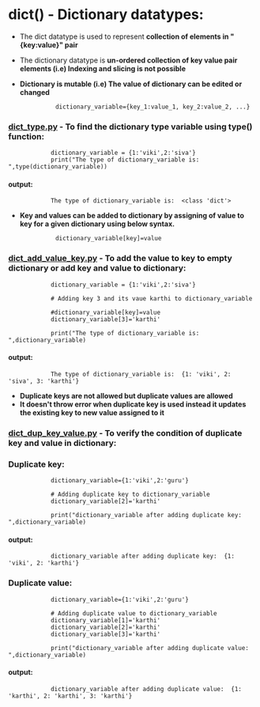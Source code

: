 # dict() - Dictionary datatypes:

- The dict datatype is used to represent **collection of elements in "{key:value}" pair** 
- The dictionary datatype is **un-ordered collection of key value pair elements (i.e) Indexing and slicing is not possible** 
- **Dictionary is mutable (i.e) The value of dictionary can be edited or changed**

                dictionary_variable={key_1:value_1, key_2:value_2, ...}


### [dict_type.py](https://github.com/pknviki95/Python/tree/main/concepts/Datatypes/Dictionary_datatypes/scripts/dict_type.py) - To find the dictionary type variable using type() function:

                dictionary_variable = {1:'viki',2:'siva'}
                print("The type of dictionary_variable is: ",type(dictionary_variable))

#### output:
                The type of dictionary_variable is:  <class 'dict'>

- **Key and values can be added to dictionary by assigning of value to key for a given dictionary using below syntax.**

                dictionary_variable[key]=value 
                
### [dict_add_value_key.py](https://github.com/pknviki95/Python/tree/main/concepts/Datatypes/Dictionary_datatypes/scripts/dict_add_value_key.py) - To add the value to key to empty dictionary or add key and value to dictionary:


                dictionary_variable = {1:'viki',2:'siva'}

                # Adding key 3 and its vaue karthi to dictionary_variable 

                #dictionary_variable[key]=value
                dictionary_variable[3]='karthi'
                                
                print("The type of dictionary_variable is: ",dictionary_variable)

#### output:

                The type of dictionary_variable is:  {1: 'viki', 2: 'siva', 3: 'karthi'}

- **Duplicate keys are not allowed but duplicate values are allowed** 
- **It doesn't throw error when duplicate key is used instead it updates the existing key to new value assigned to it**

### [dict_dup_key_value.py](https://github.com/pknviki95/Python/tree/main/concepts/Datatypes/Dictionary_datatypes/scripts/dict_dup_key_value.py) - To verify the condition of duplicate key and value in dictionary:

### Duplicate key:
                dictionary_variable={1:'viki',2:'guru'}

                # Adding duplicate key to dictionary_variable
                dictionary_variable[2]='karthi'
                
                print("dictionary_variable after adding duplicate key: ",dictionary_variable)  

#### output:
                dictionary_variable after adding duplicate key:  {1: 'viki', 2: 'karthi'}

### Duplicate value:

                dictionary_variable={1:'viki',2:'guru'}

                # Adding duplicate value to dictionary_variable
                dictionary_variable[1]='karthi'
                dictionary_variable[2]='karthi'
                dictionary_variable[3]='karthi'

                print("dictionary_variable after adding duplicate value: ",dictionary_variable)

#### output:
                dictionary_variable after adding duplicate value:  {1: 'karthi', 2: 'karthi', 3: 'karthi'}